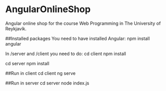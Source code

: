 # AngularOnlineShop
Angular online shop for the course Web Programming in The University of Reykjavík.

##Installed packages
You need to have installed Angular:
npm install angular

In /server and /client you need to do:
cd client
npm install

cd server
npm install


##Run in client
cd client
ng serve

##Run in server
cd server
node index.js
